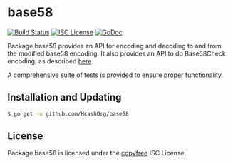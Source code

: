 base58
==========

[![Build Status](http://img.shields.io/travis/HcashOrg/base58.svg)](https://travis-ci.org/HcashOrg/base58)
[![ISC License](http://img.shields.io/badge/license-ISC-blue.svg)](http://copyfree.org)
[![GoDoc](https://godoc.org/github.com/HcashOrg/base58?status.png)](http://godoc.org/github.com/HcashOrg/base58)

Package base58 provides an API for encoding and decoding to and from the
modified base58 encoding.  It also provides an API to do Base58Check encoding,
as described [here](https://en.bitcoin.it/wiki/Base58Check_encoding).

A comprehensive suite of tests is provided to ensure proper functionality.

## Installation and Updating

```bash
$ go get -u github.com/HcashOrg/base58
```


## License

Package base58 is licensed under the [copyfree](http://copyfree.org) ISC
License.
